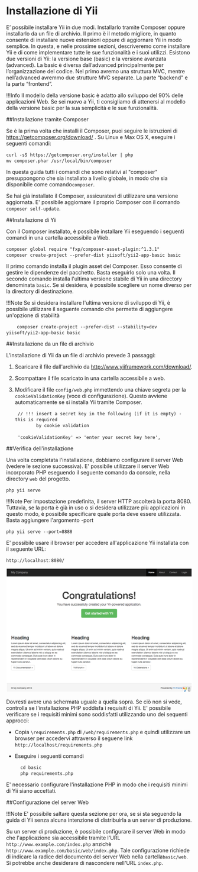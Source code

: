 # Installazione di Yii


E’ possibile installare Yii in due modi. Installarlo tramite Composer oppure installarlo da un file di archivio. Il primo è il metodo migliore, in quanto consente di installare nuove estensioni oppure di aggiornare Yii in modo semplice.
In questa, e nelle prossime sezioni, descriveremo come installare Yii e di come implementare tutte le sue funzionalità e i suoi utilizzi. Esistono due versioni di Yii: la versione base (basic) e la versione avanzata (advanced). La basic è diversa dall’advanced principalmente per l’organizzazione del codice. Nel primo avremo una struttura MVC, mentre nell’advanced avremmo due strutture MVC separate. La parte “backend” e la parte “frontend”.

!!!Info
    Il modello della versione basic è adatto allo sviluppo del 90% delle applicazioni Web. Se sei nuovo a Yii, ti consigliamo di attenersi al modello della versione basic per la sua semplicità e le sue funzionalità.


##Installazione tramite Composer


Se è la prima volta che installi il Composer, puoi seguire le istruzioni di <https://getcomposer.org/download/> . Su Linux e Max OS X, eseguire i seguenti comandi:

    curl -sS https://getcomposer.org/installer | php 
    mv composer.phar /usr/local/bin/composer

In questa guida tutti i comandi che sono relativi al "composer" presuppongono che sia installato a livello globale, in modo che sia disponibile come comando```composer```. 

Se hai già installato il Composer, assicuratevi di utilizzare una versione aggiornata. E' possibile aggiornare il proprio Composer con il comando ```composer self-update```.


##Installazione di Yii


Con il Composer installato, è possibile installare Yii eseguendo i seguenti comandi in una cartella accessibile a Web.

    composer global require "fxp/composer-asset-plugin:^1.3.1"
    composer create-project --prefer-dist yiisoft/yii2-app-basic basic

Il primo comando installa il plugin asset del Composer. Esso consente di gestire le dipendenze del pacchetto. Basta eseguirlo solo una volta. Il secondo comando installa l'ultima versione stabile di Yii in una directory denominata ```basic```. Se si desidera, è possibile scegliere un nome diverso per la directory di destinazione.

!!!Note
    Se si desidera installare l'ultima versione di sviluppo di Yii, è possibile utilizzare il seguente comando che permette di aggiungere un'opzione di stabilità

        composer create-project --prefer-dist --stability=dev yiisoft/yii2-app-basic basic



##Installazione da un file di archivio


L'installazione di Yii da un file di archivio prevede 3 passaggi:

1. Scaricare il file dall'archivio da http://www.yiiframework.com/download/.
2. Scompattare il file scaricato in una cartella accessibile a web.
3. Modificare il file ```config/web.php``` immettendo una chiave segreta per la ```cookieValidationKey``` (voce di configurazione). Questo avviene automaticamente se si installa Yii tramite Composer.

        // !!! insert a secret key in the following (if it is empty) - this is required 
               by cookie validation

        'cookieValidationKey' => 'enter your secret key here',


##Verifica dell'installazione


Una volta completata l'installazione, dobbiamo configurare il server Web (vedere le sezione successiva). E' possibile utilizzare il server Web incorporato PHP eseguendo il seguente comando da console, nella directory ```web``` del progetto.

    php yii serve

!!!Note
    Per impostazione predefinita, il server HTTP ascolterà la porta 8080. Tuttavia, se la porta è già in uso o si desidera utilizzare più applicazioni in questo modo, è possibile specificare quale porta deve essere utilizzata. Basta aggiungere l'argomento -port

    php yii serve --port=8888

E' possibile usare il browser per accedere all'applicazione Yii installata con il seguente URL:

    http://localhost:8080/


![Screenshot](../img/getting-started/Homepage.png)     

Dovresti avere una schermata uguale a quella sopra. Se ciò non si vede, controlla se l'installazione PHP soddisfa i requisiti di Yii. E' possibile verificare se i requisiti minimi sono soddisfatti utilizzando uno dei sequenti approcci:

- Copia ```\requirements.php``` di ```/web/requirements.php``` e quindi utilizzare un browser per accedervi attraverso il seguene link ```http://localhost/requirements.php```
- Eseguire i seguenti comandi

        cd basic
        php requirements.php

E' necessario configurare l'installazione PHP in modo che i requisiti minimi di Yii siano accettati.


##Configurazione del server Web


!!!Note
    E' possibile saltare questa sezione per ora, se si sta seguendo la guida di Yii senza alcuna intenzione di distribuirla a un server di produzione.

Su un server di produzione, è possibile configurare il server Web in modo che l'applicazione sia accessibile tramite l'URL ```http://www.example.com/index.php``` anzichè ```http://www.example.com/basic/web/index.php```. Tale configurazione richiede di indicare la radice del documento del server Web nella cartella```basic/web```.
Si potrebbe anche desiderare di nascondere nell'URL ```index.php```.
